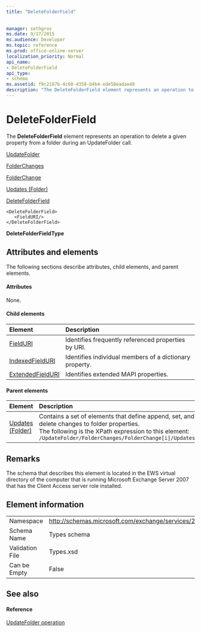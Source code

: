 ```yaml
---
title: "DeleteFolderField"
 
 
manager: sethgros
ms.date: 9/17/2015
ms.audience: Developer
ms.topic: reference
ms.prod: office-online-server
localization_priority: Normal
api_name:
- DeleteFolderField
api_type:
- schema
ms.assetid: f9c2187b-4c60-4358-b4b4-ede50eadae48
description: "The DeleteFolderField element represents an operation to delete a given property from a folder during an UpdateFolder call."
---
```


# DeleteFolderField

The **DeleteFolderField** element represents an operation to delete a given property from a folder during an UpdateFolder call. 
  
[UpdateFolder](updatefolder.md)
  
[FolderChanges](folderchanges.md)
  
[FolderChange](folderchange.md)
  
[Updates (Folder)](updates-folder.md)
  
[DeleteFolderField](deletefolderfield.md)
  
```
<DeleteFolderField>
   <FieldURI/>
</DeleteFolderField>
```

 **DeleteFolderFieldType**
## Attributes and elements

The following sections describe attributes, child elements, and parent elements.
  
#### Attributes

None.
  
#### Child elements

|**Element**|**Description**|
|:-----|:-----|
|[FieldURI](fielduri.md) <br/> |Identifies frequently referenced properties by URI.  <br/> |
|[IndexedFieldURI](indexedfielduri.md) <br/> |Identifies individual members of a dictionary property.  <br/> |
|[ExtendedFieldURI](extendedfielduri.md) <br/> |Identifies extended MAPI properties.  <br/> |
   
#### Parent elements

|**Element**|**Description**|
|:-----|:-----|
|[Updates (Folder)](updates-folder.md) <br/> |Contains a set of elements that define append, set, and delete changes to folder properties.  <br/> The following is the XPath expression to this element:  `/UpdateFolder/FolderChanges/FolderChange[i]/Updates` <br/> |
   
## Remarks

The schema that describes this element is located in the EWS virtual directory of the computer that is running Microsoft Exchange Server 2007 that has the Client Access server role installed.
  
## Element information

|||
|:-----|:-----|
|Namespace  <br/> |http://schemas.microsoft.com/exchange/services/2006/types  <br/> |
|Schema Name  <br/> |Types schema  <br/> |
|Validation File  <br/> |Types.xsd  <br/> |
|Can be Empty  <br/> |False  <br/> |
   
## See also

#### Reference

[UpdateFolder operation](updatefolder-operation.md)

